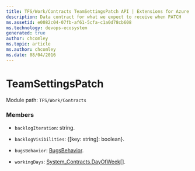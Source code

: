 ```yaml
---
title: TFS/Work/Contracts TeamSettingsPatch API | Extensions for Azure DevOps Services
description: Data contract for what we expect to receive when PATCH
ms.assetid: e0082c04-07fb-af61-5cfa-c1a0d78cb608
ms.technology: devops-ecosystem
generated: true
author: chcomley
ms.topic: article
ms.author: chcomley
ms.date: 08/04/2016
---
```


# TeamSettingsPatch

Module path: `TFS/Work/Contracts`

### Members

* `backlogIteration`: string.

* `backlogVisibilities`: {[key: string]: boolean}.

* `bugsBehavior`: [BugsBehavior](../../../TFS/Work/Contracts/BugsBehavior.md).

* `workingDays`: [System_Contracts.DayOfWeek](../../../VSS/Common/Contracts/System/DayOfWeek.md)[].
